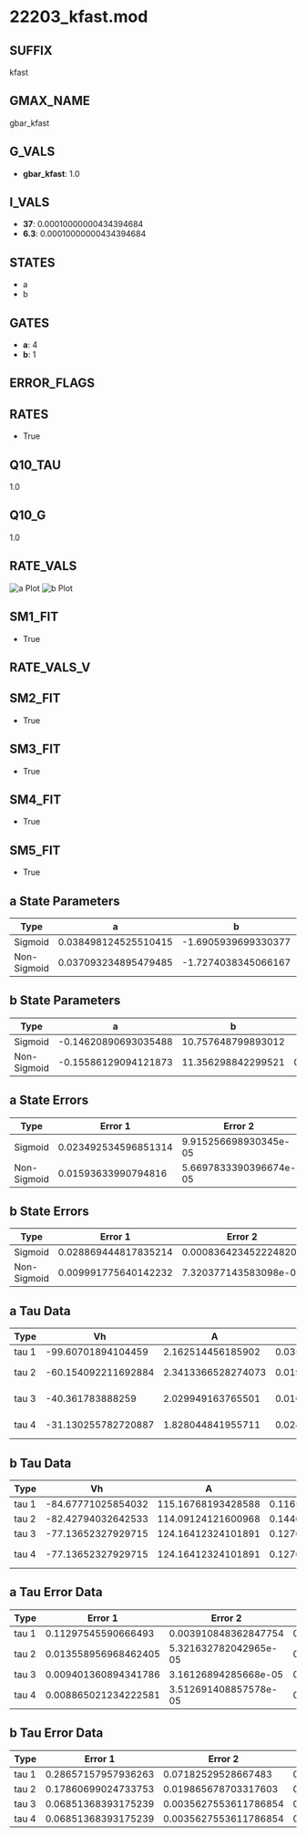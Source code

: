 # 22203_kfast.mod

## SUFFIX

kfast

## GMAX_NAME

gbar_kfast

## G_VALS

- **gbar_kfast**: 1.0

## I_VALS

- **37**: 0.00010000000434394684
- **6.3**: 0.00010000000434394684

## STATES

- a
- b

## GATES

- **a**: 4
- **b**: 1

## ERROR_FLAGS


## RATES

- True

## Q10_TAU

1.0

## Q10_G

1.0

## RATE_VALS

![a Plot](/Users/pbozelos/Dropbox/icg-Chai-Panos/supermodels/output_markdown_files/K/22203_kfast.mod/images/a.png)
![b Plot](/Users/pbozelos/Dropbox/icg-Chai-Panos/supermodels/output_markdown_files/K/22203_kfast.mod/images/b.png)

## SM1_FIT

- True

## RATE_VALS_V

## SM2_FIT

- True

## SM3_FIT

- True

## SM4_FIT

- True

## SM5_FIT

- True

## a State Parameters

| Type | a | b | c | d |
| --- | --- | --- | --- | --- |
| Sigmoid | 0.038498124525510415 | -1.6905939699330377 |
| Non-Sigmoid | 0.037093234895479485 | -1.7274038345066167 | 1.0376935976504615 | -0.0403591867861366 |

## b State Parameters

| Type | a | b | c | d |
| --- | --- | --- | --- | --- |
| Sigmoid | -0.14620890693035488 | 10.757648799893012 |
| Non-Sigmoid | -0.15586129094121873 | 11.356298842299521 | 0.9539155000527142 | 0.002249610439412094 |

## a State Errors

| Type | Error 1 | Error 2 | Error 3 |
| --- | --- | --- | --- |
| Sigmoid | 0.023492534596851314 | 9.915256698930345e-05 | 0.009243142933411393 |
| Non-Sigmoid | 0.01593633990794816 | 5.6697833390396674e-05 | 0.006270156461718512 |

## b State Errors

| Type | Error 1 | Error 2 | Error 3 |
| --- | --- | --- | --- |
| Sigmoid | 0.028869444817835214 | 0.0008364234522248201 | 0.025796079203792954 |
| Non-Sigmoid | 0.009991775640142232 | 7.320377143583098e-05 | 0.008928077329717262 |

## a Tau Data

| Type | Vh | A | b1 | b2 | c1 | c2 | d1 | d2 | e1 | e2 |
| --- | --- | --- | --- | --- | --- | --- | --- | --- | --- | --- |
| tau 1 | -99.60701894104459 | 2.162514456185902 | 0.03598175206647494 | 0.012275722344234978 |
| tau 2 | -60.154092211692884 | 2.3413366528274073 | 0.019455680734350205 | 0.00012001728699903416 | 0.027523200858811502 | -9.547893310135096e-05 |
| tau 3 | -40.361783888259 | 2.029949163765501 | 0.016813222316376653 | 0.0002005580970710536 | 1.3333041875243113e-06 | 0.03690374152523062 | -0.0002493995066157584 | 5.711183332063794e-07 |
| tau 4 | -31.130255782720887 | 1.828044841955711 | 0.02401761866360591 | 0.0005578036830305261 | 5.796827558374489e-06 | 1.8325848935035693e-08 | 0.048427171885847754 | -0.0005835563993103294 | 3.5877040970000855e-06 | -9.012644008696328e-09 |

## b Tau Data

| Type | Vh | A | b1 | b2 | c1 | c2 | d1 | d2 | e1 | e2 |
| --- | --- | --- | --- | --- | --- | --- | --- | --- | --- | --- |
| tau 1 | -84.67771025854032 | 115.16768193428588 | 0.11651546787401965 | 0.04921288078036852 |
| tau 2 | -82.42794032642533 | 114.09124121600968 | 0.14405018999305236 | 0.0034628574750498143 | 0.06240488145650603 | -0.000278489597857327 |
| tau 3 | -77.13652327929715 | 124.16412324101891 | 0.1276865460115225 | 0.005202861188290904 | 0.0001222101916829058 | 0.09887716682812124 | -0.0010682757401658581 | 3.505513088516118e-06 |
| tau 4 | -77.13652327929715 | 124.16412324101891 | 0.1276865460115225 | 0.005202861188290904 | 0.0001222101916829058 | 0.0 | 0.09887716682812124 | -0.0010682757401658581 | 3.505513088516118e-06 | 0.0 |

## a Tau Error Data

| Type | Error 1 | Error 2 | Error 3 |
| --- | --- | --- | --- |
| tau 1 | 0.11297545590666493 | 0.003910848362847754 | 0.03653925126921564 |
| tau 2 | 0.013558956968462405 | 5.321632782042965e-05 | 0.004385325393406111 |
| tau 3 | 0.009401360894341786 | 3.16126894285668e-05 | 0.0030406488315013447 |
| tau 4 | 0.008865021234222581 | 3.512691408857578e-05 | 0.0028671823962525076 |

## b Tau Error Data

| Type | Error 1 | Error 2 | Error 3 |
| --- | --- | --- | --- |
| tau 1 | 0.28657157957936263 | 0.07182529528667483 | 0.19416128498444835 |
| tau 2 | 0.17860699024733753 | 0.019865678703317603 | 0.12101186999956522 |
| tau 3 | 0.06851368393175239 | 0.0035627553611786854 | 0.04642018210854495 |
| tau 4 | 0.06851368393175239 | 0.0035627553611786854 | 0.04642018210854495 |

